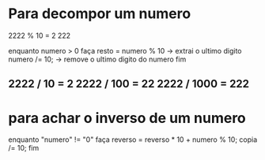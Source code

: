 # Para decompor um numero
2222 % 10 = 2
222

enquanto numero > 0 faça
    resto = numero % 10 ->  extrai o ultimo digito
    numero /= 10; ->  remove o ultimo digito do numero
fim

2222 / 10 = 2
2222 / 100 = 22
2222 / 1000 = 222
-----------------------------------
# para achar o inverso de um numero
enquanto "numero" != "0" faça
    reverso = reverso * 10 + numero % 10;
    copia /= 10;
fim
